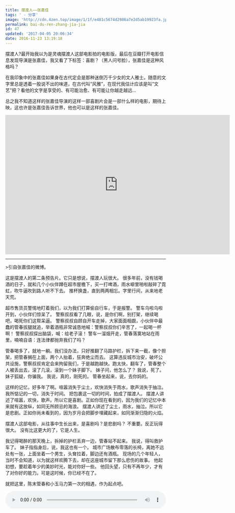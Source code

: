 ```yaml
---
title: 摆渡人——张嘉佳
tags: ' - 分享'
image: 'http://cdn.4zen.top/image/1/1f/e481c5674d2986a7e2d5ab19923fa.jpeg'
permalink: bai-du-ren-zhang-jia-jia
id: 47
updated: '2017-04-05 20:06:34'
date: 2016-11-23 13:19:18
---
```


摆渡人?最开始我以为是灵魂摆渡人这部电影拍的电影版，最后在豆瓣打开电影信息发现导演是张嘉佳，我又看了下标签：喜剧？（黑人问号脸），张嘉佳是这种风格吗？

在我印象中的张嘉佳如果身在古代定会是那种迷倒万千少女的文人雅士。随意的文字里总是透着一股说不出的味道，在古代叫“风雅”，在现代我估计应该是叫“文艺”把？看他的文字是享受的、有可能治愈、有可能让你越走越远...

总之我不知道这样的张嘉佳导演的这样一部喜剧片会是一部什么样的电影，期待上映，这也许是张嘉佳告诉世界，他也可以是这样的张嘉佳。

<iframe style="width:704px;height:436px;" src="http://cdn.aixifan.com/player/ACFlashPlayer.out.swf?vid=4355536&ref=http://www.acfun.tv/v/ac3191006" id="ACFlashPlayer-re" frameborder="0"></iframe>

<hr />
>引自张嘉佳的微博。

这是摆渡人的第二条预告片。它只是想说，摆渡人玩很大。
很多年前，没有钱喝酒的日子，就和几个小伙伴蹲在超市屋檐下，买一打啤酒，雨水噼里啪啦敲碎了霓虹，吹牛逼吹到路人听不下去。
推杯换盏，直到两两相忘。字里行间，从来地老天荒。

超市售货员警惕地盯着我们，以为我们打算偷自行车，于是报警。
警车乌啦乌啦开到，小伙伴们惊呆了。
警察叔叔看了几眼，说，是你们啊，别打架，继续喝吧，喝死你们这帮呆逼。
警察叔叔自顾自开车走掉，大家面面相觑，小伙伴中最蠢的管春拔腿就追，举着酒瓶非常诚恳地喊：警察叔叔你们辛苦了，一起喝一杯啊！
警察叔叔探出脑袋，喊：给老子滚！
警车一溜烟开走，管春落寞地站在雨里，喃喃自语：连法律都抛弃我们了吗？

管春喝多了，就地一躺。我们没办法，只好推翻了马路护栏，拆下来一截，像个担架，把管春搁在上面，两个人抬着，狂奔绝尘而去。
这算违反城市治安，破坏公共设施，警察叔叔肯定会来拘留我们，于是越跑越快。跑太快，翻车了，管春整个人被丢出去，滚了几滚，滚到一个妹子脚下。
妹子问，他怎么了？
我说，死了。
妹子狐疑，你骗我。
我说，真的，刚死的。
管春坐起来，说，去你妈的。

这样的记忆，好多年了啊。喧嚣消失于尘土，欢快消失于雨水，歌声消失于抽泣。我所惦记的一切，消失于时间。
把包裹这一切的时间，拍成了摆渡人。
摆渡人讲述了喧嚣，欢快，歌声。所以它是喜剧。正如你现在看到的，因为我们的记忆中本来就有这放纵，如同无所顾忌的海浪。
摆渡人讲述了尘土，雨水，抽泣。所以它是悲剧。正如你尚未看到的，因为岁月会把脚步埋藏起来，如同渐渐归隐的火焰。

摆渡人这部电影，从往事中生长出来，是喜剧吗？是悲剧吗？
不重要。反正玩得很大。
没有比这更大的了，它是人生。

我记得喝醉的那天晚上，拆掉的护栏丢弃一边，管春站不起来。
我说，得叫救护车了。
妹子指指身后，说，我这也有一个。
城市广场散布零落的长椅，离她不远处有一张，上面坐着一个男生，头耷拉着，脚边还有酒瓶。
现场的几个年轻人，当时不会知道，以为就这样欢腾下去，却在这座城市留下那么悲伤的故事。
他起初想，要趁着年少的美妙时光，能对你好一些。
他回头望，只有不再年少，才有了对你好的能力。可是这时候，你已经不在了。

就把这里，陈末管春和小玉马力第一次的相遇，作为起点吧。

<audio class="wp-audio-shortcode" id="artbgm" loop="1" preload="auto" style="width: 100%;" controls="controls" src="http://cdn.4zen.top/204090932285.mp4"></audio>
